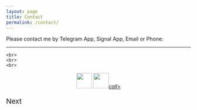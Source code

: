 ```yaml
---
layout: page
title: Contact
permalink: /contact/
---
```


<div>
  <a>Please contact me by Telegram App, Signal App, Email or Phone:</a>
  <hr>

    <br>
    <br>
    <br>


<div class="buttons">
    <p style="text-align: center;">
      <a href="tg://user?id=123456789"><img src="../assets/img/telegram.png" height="42" width="42"></a>
      <a href="mailto:infinite22@gmail.com"><img src="../assets/img/mail.png" height="42" width="42"></a><a href="tel:+27-060-402-4843" class="btn-floating green accent-4  btn-large"><i class="medium material-icons">call</i>>
      </a>
    </p>
    <p style="text-align: left; font-size:2vw">
      <a>Next</a>
    </p>
</div>



<!--
Deprecated:
<a href="https://api.whatsapp.com/send?phone=27604024843"><img src="../assets/img/whatsapp.png" height="42" width="42"></a>-->



<!--<li><a href="../contact" class="btn-floating green accent-4  btn-large"><i class="large material-icons">call</i></a></li>-->
<!--<p>Daowiz serves individuals, SME’s, corporations, organizations, communities and ecosystems in all sectors, anywhere in the world, constantly gaining a broader and deeper perspective of the living world as one whole integrated system. We believe that all life has a critical role to play and that the more we become aware and learn about each other -the better all of our futures will be.</p>
-->
